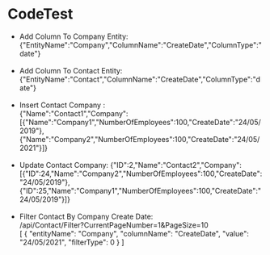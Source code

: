 # CodeTest
- Add Column To Company Entity: <br />
{"EntityName":"Company","ColumnName":"CreateDate","ColumnType":"date"} <br /><br />
- Add Column To Contact Entity: <br />
{"EntityName":"Contact","ColumnName":"CreateDate","ColumnType":"date"} <br /><br />
- Insert Contact Company : <br />
{"Name":"Contact1","Company":[{"Name":"Company1","NumberOfEmployees":100,"CreateDate":"24/05/2019"},{"Name":"Company2","NumberOfEmployees":100,"CreateDate":"24/05/2021"}]} <br /><br />
- Update Contact Company:
{"ID":2,"Name":"Contact2","Company":[{"ID":24,"Name":"Company2","NumberOfEmployees":100,"CreateDate":"24/05/2019"},{"ID":25,"Name":"Company1","NumberOfEmployees":100,"CreateDate":"24/05/2019"}]} <br /><br />
- Filter Contact By Company Create Date:<br />
/api/Contact/Filter?CurrentPageNumber=1&PageSize=10 <br/>
[
  {
    "entityName": "Company",
    "columnName": "CreateDate",
    "value": "24/05/2021",
    "filterType": 0
  }
]
